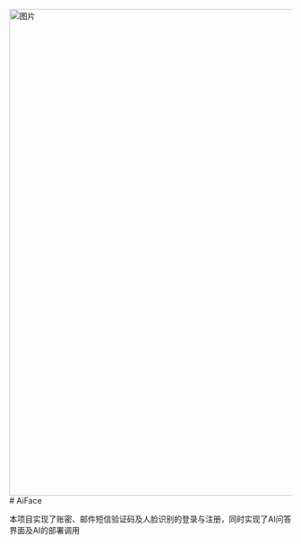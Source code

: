 <img width="662" height="869" alt="图片" src="https://github.com/user-attachments/assets/89c590ba-e69e-4b09-b037-36d56334d6d7" /># AiFace

本项目实现了账密、邮件短信验证码及人脸识别的登录与注册，同时实现了AI问答界面及AI的部署调用
